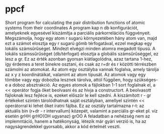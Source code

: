 # ppcf
Short program for calculating the pair distribution functions of atomic systems from their coordinates
A program kap n db konfigurációt, amelyeknek egyesével kiszámítja a parciális párkorrelációs függvényeit. Megszámolja, hogy egy atom r sugarú környezetében hány atom van, majd ezt a számot elosztja egy r sugarú gömb térfogatával, ezzel megkap egy lokális számsűrűséget. Mindezt elvégzi minden atomra megadott típusú. A lokális számssűrűséget (db/térfogat) elosztja a globális számsűrűséggel, ez lesz a gr. Ez az érték azonban gyorsan kiátlagolódna, azaz tartana 1-hez, így érdemes a teret binekre osztani, és csak az r+dr és r közötti térrészben számolni az atomokat.
Az atom egy osztályba vannak foglalva, amely tárolja az x y z koordinátáikat, valamint az atom típusát. Az atomok vagy egy tömbbe vagy egy dobozba lesznek tárolva, attól függően, hogy szükséges-e a doboz absztrakció. Az egyes atomok a fájlokban 1-1 sort foglalnak el, a << operátor fogja őket beolvasni és az hívja a constructort. A beolvasott fájloknak lesz fejléce is, ezeket először le kell szedni.
A kiszámított r - gr értékeket szintén tárolódhatnak saját osztályban, amellyel szintén << operátorral ki lehet őket íratni fájlba. Ez az osztály tartalmazna r-t: az aktuális bin (r+dr - r intervallum) közepét, valamint a parciális gr-eket pl. víz esetén grHH grHO(OH ugyanaz) grOO
A feladatban a nehézség nem az implemntáció, hanem a hatékonyság, létezik már gyári verzió is, ha az nagyságrendekkel gyorsabb, akkor a kód értelmét veszti.
